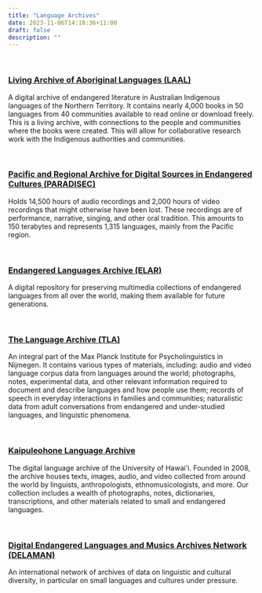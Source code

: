 ```yaml
---
title: "Language Archives"
date: 2023-11-06T14:18:36+11:00
draft: false
description: ""
---
```


<br>

### [Living Archive of Aboriginal Languages (LAAL)](https://livingarchive.cdu.edu.au/)
  
A digital archive of endangered literature in Australian Indigenous languages of the Northern Territory. It contains nearly 4,000 books in 50 languages from 40 communities available to read online or download freely. This is a living archive, with connections to the people and communities where the books were created. This will allow for collaborative research work with the Indigenous authorities and communities.

<br>

### [Pacific and Regional Archive for Digital Sources in Endangered Cultures (PARADISEC)](https://www.paradisec.org.au/)

Holds 14,500 hours of audio recordings and 2,000 hours of video recordings that might otherwise have been lost. These recordings are of performance, narrative, singing, and other oral tradition. This amounts to 150 terabytes and represents 1,315 languages, mainly from the Pacific region.

<br>

### [Endangered Languages Archive (ELAR)](https://www.elararchive.org/)

A digital repository for preserving multimedia collections of endangered languages from all over the world, making them available for future generations.

<br>

### [The Language Archive (TLA)](https://archive.mpi.nl/tla/)

An integral part of the Max Planck Institute for Psycholinguistics in Nijmegen. It contains various types of materials, including: audio and video language corpus data from languages around the world; photographs, notes, experimental data, and other relevant information required to document and describe languages and how people use them; records of speech in everyday interactions in families and communities; naturalistic data from adult conversations from endangered and under-studied languages, and linguistic phenomena.

<br>

### [Kaipuleohone Language Archive](http://ling.hawaii.edu/kaipuleohone-language-archive/)

The digital language archive of the University of Hawai'i. Founded in 2008, the archive houses texts, images, audio, and video collected from around the world by linguists, anthropologists, ethnomusicologists, and more. Our collection includes a wealth of photographs, notes, dictionaries, transcriptions, and other materials related to small and endangered languages.

<br>

### [Digital Endangered Languages and Musics Archives Network (DELAMAN)](https://www.delaman.org/)

An international network of archives of data on linguistic and cultural diversity, in particular on small languages and cultures under pressure.

<br>